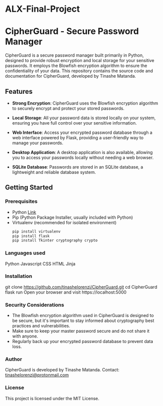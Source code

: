 # ALX-Final-Project
# CipherGuard - Secure Password Manager

CipherGuard is a secure password manager built primarily in Python, designed to provide robust encryption and local storage for your sensitive passwords. It employs the Blowfish encryption algorithm to ensure the confidentiality of your data. This repository contains the source code and documentation for CipherGuard, developed by Tinashe Matanda.

## Features

- **Strong Encryption**: CipherGuard uses the Blowfish encryption algorithm to securely encrypt and protect your stored passwords.

- **Local Storage**: All your password data is stored locally on your system, ensuring you have full control over your sensitive information.

- **Web Interface**: Access your encrypted password database through a web interface powered by Flask, providing a user-friendly way to manage your passwords.

- **Desktop Application**: A desktop application is also available, allowing you to access your passwords locally without needing a web browser.

- **SQLite Database**: Passwords are stored in an SQLite database, a lightweight and reliable database system.

## Getting Started

### Prerequisites

- Python [Link](https://www.python.org/downloads/)
- Pip (Python Package Installer, usually included with Python)
- Virtualenv (recommended for isolated environment)
  ```bash
  pip install virtualenv
  pip install flask
  pip install Tkinter cryptography crypto

### Languages used
  Python
  Javascript
  CSS
  HTML
  Jinja
### Installation
  git clone https://github.com/tinashelorenzi/CipherGuard.git
  cd CipherGuard
  flask run
  Open your browser and visit https://localhost:5000

### Security Considerations
- The Blowfish encryption algorithm used in CipherGuard is designed to be secure, but it's important to stay informed about cryptography best practices and vulnerabilities.
- Make sure to keep your master password secure and do not share it with anyone.
- Regularly back up your encrypted password database to prevent data loss.

### Author
CipherGuard is developed by Tinashe Matanda. Contact: tinashelorenzi@protonmail.com

### License
This project is licensed under the MIT License.
